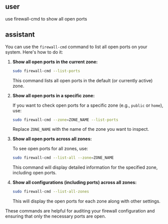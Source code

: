 ## user
use firewall-cmd to show all open ports
## assistant

You can use the `firewall-cmd` command to list all open ports on your system. Here's how to do it:

1. **Show all open ports in the current zone:**

   ```bash
   sudo firewall-cmd --list-ports
   ```

   This command lists all open ports in the default (or currently active) zone.

2. **Show all open ports in a specific zone:**

   If you want to check open ports for a specific zone (e.g., `public` or `home`), use:

   ```bash
   sudo firewall-cmd --zone=ZONE_NAME --list-ports
   ```

   Replace `ZONE_NAME` with the name of the zone you want to inspect.

3. **Show all open ports across all zones:**

   To see open ports for all zones, use:

   ```bash
   sudo firewall-cmd --list-all --zone=ZONE_NAME
   ```

   This command will display detailed information for the specified zone, including open ports.

4. **Show all configurations (including ports) across all zones:**

   ```bash
   sudo firewall-cmd --list-all-zones
   ```

   This will display the open ports for each zone along with other settings.

These commands are helpful for auditing your firewall configuration and ensuring that only the necessary ports are open.